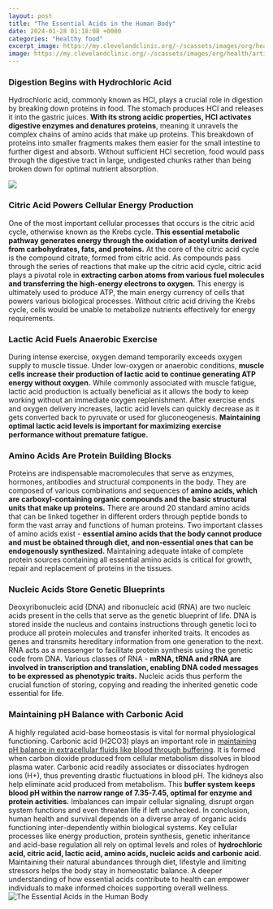 ```yaml
---
layout: post
title: "The Essential Acids in the Human Body"
date: 2024-01-28 01:18:08 +0000
categories: "Healthy food"
excerpt_image: https://my.clevelandclinic.org/-/scassets/images/org/health/articles/22243-amino-acids
image: https://my.clevelandclinic.org/-/scassets/images/org/health/articles/22243-amino-acids
---
```


### Digestion Begins with Hydrochloric Acid
Hydrochloric acid, commonly known as HCl, plays a crucial role in digestion by breaking down proteins in food. The stomach produces HCl and releases it into the gastric juices. **With its strong acidic properties, HCl activates digestive enzymes and denatures proteins**, meaning it unravels the complex chains of amino acids that make up proteins. This breakdown of proteins into smaller fragments makes them easier for the small intestine to further digest and absorb. Without sufficient HCl secretion, food would pass through the digestive tract in large, undigested chunks rather than being broken down for optimal nutrient absorption.

![](https://cdn.shopify.com/s/files/1/0038/0878/8544/files/Infographic_9EAAs.jpg)
### Citric Acid Powers Cellular Energy Production 
One of the most important cellular processes that occurs is the citric acid cycle, otherwise known as the Krebs cycle. **This essential metabolic pathway generates energy through the oxidation of acetyl units derived from carbohydrates, fats, and proteins.** At the core of the citric acid cycle is the compound citrate, formed from citric acid. As compounds pass through the series of reactions that make up the citric acid cycle, citric acid plays a pivotal role in **extracting carbon atoms from various fuel molecules and transferring the high-energy electrons to oxygen.** This energy is ultimately used to produce ATP, the main energy currency of cells that powers various biological processes. Without citric acid driving the Krebs cycle, cells would be unable to metabolize nutrients effectively for energy requirements.
### Lactic Acid Fuels Anaerobic Exercise 
During intense exercise, oxygen demand temporarily exceeds oxygen supply to muscle tissue. Under low-oxygen or anaerobic conditions, **muscle cells increase their production of lactic acid to continue generating ATP energy without oxygen.** While commonly associated with muscle fatigue, lactic acid production is actually beneficial as it allows the body to keep working without an immediate oxygen replenishment. After exercise ends and oxygen delivery increases, lactic acid levels can quickly decrease as it gets converted back to pyruvate or used for gluconeogenesis. **Maintaining optimal lactic acid levels is important for maximizing exercise performance without premature fatigue.**
### Amino Acids Are Protein Building Blocks
Proteins are indispensable macromolecules that serve as enzymes, hormones, antibodies and structural components in the body. They are composed of various combinations and sequences of **amino acids, which are carboxyl-containing organic compounds and the basic structural units that make up proteins.** There are around 20 standard amino acids that can be linked together in different orders through peptide bonds to form the vast array and functions of human proteins. Two important classes of amino acids exist - **essential amino acids that the body cannot produce and must be obtained through diet, and non-essential ones that can be endogenously synthesized.** Maintaining adequate intake of complete protein sources containing all essential amino acids is critical for growth, repair and replacement of proteins in the tissues.
### Nucleic Acids Store Genetic Blueprints
Deoxyribonucleic acid (DNA) and ribonucleic acid (RNA) are two nucleic acids present in the cells that serve as the genetic blueprint of life. DNA is stored inside the nucleus and contains instructions through genetic loci to produce all protein molecules and transfer inherited traits. It encodes as genes and transmits hereditary information from one generation to the next. RNA acts as a messenger to facilitate protein synthesis using the genetic code from DNA. Various classes of RNA - **mRNA, tRNA and rRNA are involved in transcription and translation, enabling DNA coded messages to be expressed as phenotypic traits.** Nucleic acids thus perform the crucial function of storing, copying and reading the inherited genetic code essential for life.
### Maintaining pH Balance with Carbonic Acid 
A highly regulated acid-base homeostasis is vital for normal physiological functioning. Carbonic acid (H2CO3) plays an important role in [maintaining pH balance in extracellular fluids like blood through buffering](https://fistore.mysenprints.com/collection/aggarwal). It is formed when carbon dioxide produced from cellular metabolism dissolves in blood plasma water. Carbonic acid readily associates or dissociates hydrogen ions (H+), thus preventing drastic fluctuations in blood pH. The kidneys also help eliminate acid produced from metabolism. This **buffer system keeps blood pH within the narrow range of 7.35-7.45, optimal for enzyme and protein activities.** Imbalances can impair cellular signaling, disrupt organ system functions and even threaten life if left unchecked.
In conclusion, human health and survival depends on a diverse array of organic acids functioning inter-dependently within biological systems. Key cellular processes like energy production, protein synthesis, genetic inheritance and acid-base regulation all rely on optimal levels and roles of **hydrochloric acid, citric acid, lactic acid, amino acids, nucleic acids and carbonic acid**. Maintaining their natural abundances through diet, lifestyle and limiting stressors helps the body stay in homeostatic balance. A deeper understanding of how essential acids contribute to health can empower individuals to make informed choices supporting overall wellness.
![The Essential Acids in the Human Body](https://my.clevelandclinic.org/-/scassets/images/org/health/articles/22243-amino-acids)